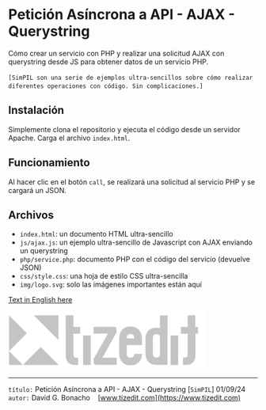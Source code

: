 
# Petición Asíncrona a API - AJAX - Querystring 
Cómo crear un servicio con PHP y realizar una solicitud AJAX con querystring desde JS para obtener datos de un servicio PHP.

`[SimPIL son una serie de ejemplos ultra-sencillos sobre cómo realizar diferentes operaciones con código. Sin complicaciones.]`

## Instalación 
Simplemente clona el repositorio y ejecuta el código desde un servidor Apache. Carga el archivo `index.html`.

## Funcionamiento 
Al hacer clic en el botón `call`, se realizará una solicitud al servicio PHP y se cargará un JSON.

## Archivos 
- `index.html`: un documento HTML ultra-sencillo
- `js/ajax.js`: un ejemplo ultra-sencillo de Javascript con AJAX enviando un querystring
- `php/service.php`: documento PHP con el código del servicio (devuelve JSON)
- `css/style.css`: una hoja de estilo CSS ultra-sencilla
- `img/logo.svg`: solo las imágenes importantes están aquí

[Text in English here](README.MD)

![](img/logo.svg)

---
`título:` Petición Asíncrona a API - AJAX - Querystring  [`SimPIL`] 01/09/24\
`autor:` David G. Bonacho &nbsp;&nbsp;  [www.tizedit.com](https://www.tizedit.com)

